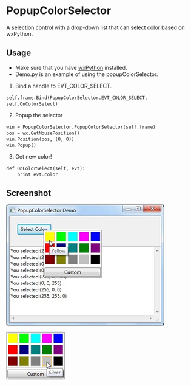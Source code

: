 PopupColorSelector
==================

A selection control with a drop-down list that can select color based on wxPython.

## Usage
* Make sure that you have [wxPython](http://wxpython.org/) installed.
* Demo.py is an example of using the popupColorSelector.

1. Bind a handle to EVT_COLOR_SELECT.
<pre><code>self.frame.Bind(PopupColorSelector.EVT_COLOR_SELECT, self.OnColorSelect)</pre></code>

2. Popup the selector
<pre><code>win = PopupColorSelector.PopupColorSelector(self.frame)
pos = wx.GetMousePosition()
win.Position(pos, (0, 0))
win.Popup()</pre></code>

3. Get new color!
<pre><code>def OnColorSelect(self, evt):
&ensp;&ensp;&ensp;&ensp;print evt.color</pre></code>


## Screenshot
![](doc/PopupColorSelector_Demo.jpg "screenshot")

![](doc/focus.jpg "focus")
